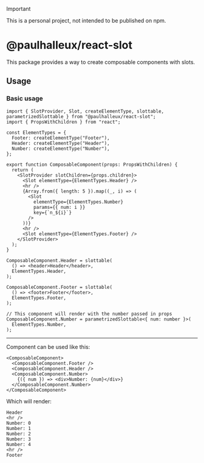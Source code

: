 > [!IMPORTANT]
> This is a personal project, not intended to be published on npm.

# @paulhalleux/react-slot

This package provides a way to create composable components with slots.

## Usage

### Basic usage

```tsx
import { SlotProvider, Slot, createElementType, slottable, parametrizedSlottable } from "@paulhalleux/react-slot";
import { PropsWithChildren } from "react";

const ElementTypes = {
  Footer: createElementType("Footer"),
  Header: createElementType("Header"),
  Number: createElementType("Number"),
};

export function ComposableComponent(props: PropsWithChildren) {
  return (
    <SlotProvider slotChildren={props.children}>
      <Slot elementType={ElementTypes.Header} />
      <hr />
      {Array.from({ length: 5 }).map((_, i) => (
        <Slot
          elementType={ElementTypes.Number}
          params={{ num: i }}
          key={`n_${i}`}
        />
      ))}
      <hr />
      <Slot elementType={ElementTypes.Footer} />
    </SlotProvider>
  );
}

ComposableComponent.Header = slottable(
  () => <header>Header</header>,
  ElementTypes.Header,
);

ComposableComponent.Footer = slottable(
  () => <footer>Footer</footer>,
  ElementTypes.Footer,
);

// This component will render with the number passed in props
ComposableComponent.Number = parametrizedSlottable<{ num: number }>(
  ElementTypes.Number,
);

```

---

Component can be used like this:

```tsx
<ComposableComponent>
  <ComposableComponent.Footer />
  <ComposableComponent.Header />
  <ComposableComponent.Number>
    {({ num }) => <div>Number: {num}</div>}
  </ComposableComponent.Number>
</ComposableComponent>
```

Which will render:

```
Header
<hr />
Number: 0
Number: 1
Number: 2
Number: 3
Number: 4
<hr />
Footer
```